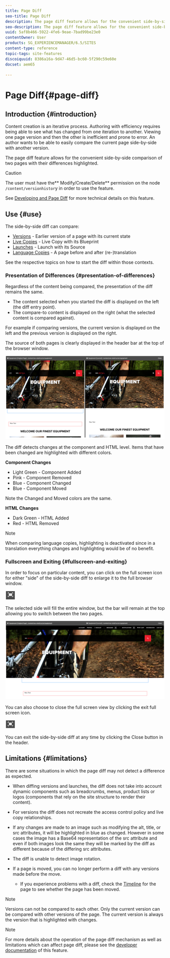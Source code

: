 ```yaml
---
title: Page Diff
seo-title: Page Diff
description: The page diff feature allows for the convenient side-by-side comparison of two pages with their differences highlighted.
seo-description: The page diff feature allows for the convenient side-by-side comparison of two pages with their differences highlighted.
uuid: 5af8b466-5922-4fe6-9eae-7bad99be23e0
contentOwner: User
products: SG_EXPERIENCEMANAGER/6.5/SITES
content-type: reference
topic-tags: site-features
discoiquuid: 8386a16a-9d47-46d5-bc60-5f290c59e60e
docset: aem65

---
```


# Page Diff{#page-diff}

## Introduction {#introduction}

Content creation is an iterative process. Authoring with efficiency requires being able to see what has changed from one iteration to another. Viewing one page version and then the other is inefficient and prone to error. An author wants to be able to easily compare the current page side-by-side with another version.

The page diff feature allows for the convenient side-by-side comparison of two pages with their differences highlighted.

>[!CAUTION]
>
>The user must have the** Modify/Create/Delete** permission on the node `/content/versionhistor`y in order to use the feature.
>
>See [Developing and Page Diff](../../../sites/developing/using/pagediff.md#operation-details) for more technical details on this feature.

## Use {#use}

The side-by-side diff can compare:

* [Versions](../../../sites/authoring/using/working-with-page-versions.md#comparing-a-version-with-current-page) - Earlier version of a page with its current state
* [Live Copies](/sites/administering/using/msm-livecopy.md#comparing-a-live-copy-page-with-a-blueprint-page) - Live Copy with its Blueprint
* [Launches](../../../sites/authoring/using/launches-editing.md#comparing-a-launch-page-to-its-source-page) - Launch with its Source
* [Language Copies](/sites/administering/using/tc-manage.md#comparing-language-copies) - A page before and after (re-)translation

See the respective topics on how to start the diff within those contexts.

### Presentation of Differences {#presentation-of-differences}

Regardless of the content being compared, the presentation of the diff remains the same.

* The content selected when you started the diff is displayed on the left (the diff entry point).
* The compare-to content is displayed on the right (what the selected content is compared against).

For example if comparing versions, the current version is displayed on the left and the previous version is displayed on the right.

The source of both pages is clearly displayed in the header bar at the top of the browser window.

![](assets/chlimage_1-109.png)

The diff detects changes at the component and HTML level. Items that have been changed are highlighted with different colors.

**Component Changes**

* Light Green - Component Added
* Pink - Component Removed
* Blue - Component Changed
* Blue - Component Moved

Note the Changed and Moved colors are the same.

**HTML Changes**

* Dark Green - HTML Added
* Red - HTML Removed

>[!NOTE]
>
>When comparing language copies, highlighting is deactivated since in a translation everything changes and highlighting would be of no benefit.

### Fullscreen and Exiting {#fullscreen-and-exiting}

In order to focus on particular content, you can click on the full screen icon for either "side" of the side-by-side diff to enlarge it to the full browser window.

![](do-not-localize/chlimage_1-18.png)

The selected side will fill the entire window, but the bar will remain at the top allowing you to switch between the two pages.

![](assets/chlimage_1-110.png)

You can also choose to close the full screen view by clicking the exit full screen icon.

![](do-not-localize/chlimage_1-19.png)

You can exit the side-by-side diff at any time by clicking the Close button in the header.

## Limitations {#limitations}

There are some situations in which the page diff may not detect a difference as expected.

* When diffing versions and launches, the diff does not take into account dynamic components such as breadcrumbs, menus, product lists or logos (components that rely on the site structure to render their content).
* For versions the diff does not recreate the access control policy and live copy relationships.
* If any changes are made to an image such as modifying the alt, title, or src attributes, it will be highlighted in blue as changed. However in some cases the image has a Base64 representation of the src attribute and even if both images look the same they will be marked by the diff as different because of the differing src attributes.
* The diff is unable to detect image rotation.
* If a page is moved, you can no longer perform a diff with any versions made before the move.

    * If you experience problems with a diff, check the [Timeline](../../../sites/authoring/using/basic-handling.md#timeline) for the page to see whether the page has been moved.

>[!NOTE]
>
>Versions can not be compared to each other. Only the current version can be compared with other versions of the page. The current version is always the version that is highlighted with changes.

>[!NOTE]
>
>For more details about the operation of the page diff mechanism as well as limitations which can affect page diff, please see the [developer documentation](../../../sites/developing/using/pagediff.md) of this feature.

